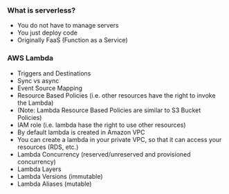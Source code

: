 ### What is serverless?
- You do not have to manage servers
- You just deploy code
- Originally FaaS (Function as a Service)

### AWS Lambda
- Triggers and Destinations
- Sync vs async
- Event Source Mapping
- Resource Based Policies (i.e. other resources have the right to invoke the Lambda)
- (Note: Lambda Resource Based Policies are similar to S3 Bucket Policies)
- IAM role (i.e. lambda hase the right to use other resources)
- By default lambda is created in Amazon VPC
- You can create a lambda in your private VPC, so that it can access your resources (RDS, etc.)
- Lambda Concurrency (reserved/unreserved and provisioned concurrency)
- Lambda Layers
- Lambda Versions (immutable)
- Lambda Aliases (mutable)















